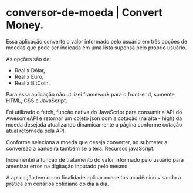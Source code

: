 # conversor-de-moeda | Convert Money.

Essa aplicação converte o valor informado pelo usuário em três opções de moedas que pode ser indicada em uma lista supensa pelo próprio usuário.

As opções são de:

* Real x Dólar,
* Real x Euro,
* Real x BitCoin.

Para essa aplicação não utilizei framework para o front-end, somente HTML, CSS e JavaScript.

Foi utilizado o fetch, função nativa do JavaScript para consumir a API do AwesomeAPI e retornar um objeto json com a cotação (na alta - high) da moeda desejada atualizando dinamicamente a página conforme cotação atual retornada pela API.

Conforme seleciona a moeda que deseja converter, ao submeter a conversão a bandeira também se altera. Recursos javaScript.

Incrementei a função de tratamento do valor informado pelo usuário para amenizar erros na digitação inputado pelo mesmo.

A aplicação tem como finalidade aplicar conceitos acadêmico visando a prática em cenários cotidiano do dia a dia.

